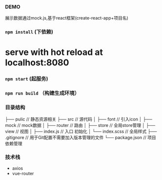 ### DEMO
展示数据通过mock.js,基于react框架(create-react-app+项目名)

### `npm install` (下依赖)

# serve with hot reload at localhost:8080
### `npm start` (起服务)

### `npm run build` （构建生成环境）

### 目录结构

├── pulic                     // 静态资源相关
├── src                        // 源代码
│   ├── font                   // 引入icon
│   ├── mock                   // mock数据
│   ├── router                 // 路由
│   ├── store                  // 全局store管理
│   ├── view                 // 视图
│   ├── index.js               // 入口 初始化
│   └── index.scss                // 全局样式
├── .gitignore                 // 用于Git配置不需要加入版本管理的文件
└── package.json               // 项目依赖管理

### 技术栈

* axios
* vue-router

